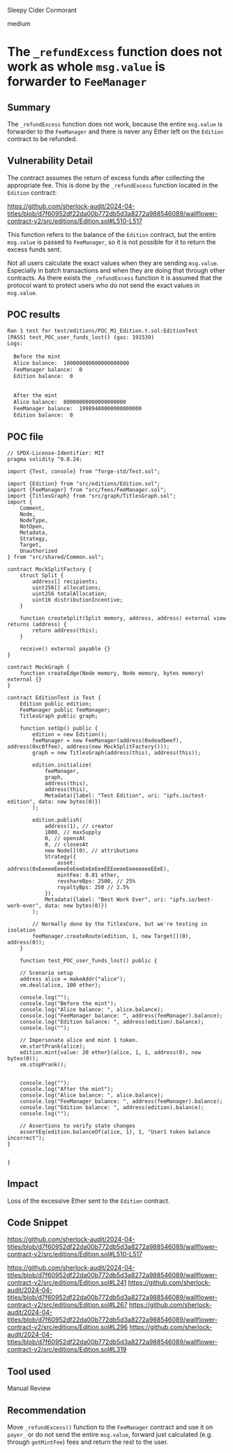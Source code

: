 Sleepy Cider Cormorant

medium

# The `_refundExcess` function does not work as whole `msg.value` is forwarder to `FeeManager`

## Summary

The `_refundExcess` function does not work, because the entire `msg.value` is forwarder to the `FeeManager` and there is never any Ether left on the `Edition` contract to be refunded.

## Vulnerability Detail

The contract assumes the return of excess funds after collecting the appropriate fee. This is done by the `_refundExcess` function located in the `Edition` contract:

https://github.com/sherlock-audit/2024-04-titles/blob/d7f60952df22da00b772db5d3a8272a988546089/wallflower-contract-v2/src/editions/Edition.sol#L510-L517

This function refers to the balance of the `Edition` contract, but the entire `msg.value` is passed to `FeeManager`, so it is not possible for it to return the excess funds sent.

Not all users calculate the exact values when they are sending `msg.value`. Especially in batch transactions and when they are doing that through other contracts. As there exists the `_refundExcess` function it is assumed that the protocol want to protect users who do not send the exact values in `msg.value`.

## POC results

```bash
Ran 1 test for test/editions/POC_M1_Edition.t.sol:EditionTest
[PASS] test_POC_user_funds_lost() (gas: 191539)
Logs:
  
  Before the mint
  Alice balance:  100000000000000000000
  FeeManager balance:  0
  Edition balance:  0
  
  
  After the mint
  Alice balance:  80000000000000000000
  FeeManager balance:  19989400000000000000
  Edition balance:  0
```

## POC file

```solidity
// SPDX-License-Identifier: MIT
pragma solidity ^0.8.24;

import {Test, console} from "forge-std/Test.sol";

import {Edition} from "src/editions/Edition.sol";
import {FeeManager} from "src/fees/FeeManager.sol";
import {TitlesGraph} from "src/graph/TitlesGraph.sol";
import {
    Comment,
    Node,
    NodeType,
    NotOpen,
    Metadata,
    Strategy,
    Target,
    Unauthorized
} from "src/shared/Common.sol";

contract MockSplitFactory {
    struct Split {
        address[] recipients;
        uint256[] allocations;
        uint256 totalAllocation;
        uint16 distributionIncentive;
    }

    function createSplit(Split memory, address, address) external view returns (address) {
        return address(this);
    }

    receive() external payable {}
}

contract MockGraph {
    function createEdge(Node memory, Node memory, bytes memory) external {}
}

contract EditionTest is Test {
    Edition public edition;
    FeeManager public feeManager;
    TitlesGraph public graph;

    function setUp() public {
        edition = new Edition();
        feeManager = new FeeManager(address(0xdeadbeef), address(0xc0ffee), address(new MockSplitFactory()));
        graph = new TitlesGraph(address(this), address(this));

        edition.initialize(
            feeManager,
            graph,
            address(this),
            address(this),
            Metadata({label: "Test Edition", uri: "ipfs.io/test-edition", data: new bytes(0)})
        );

        edition.publish(
            address(1), // creator
            1000, // maxSupply
            0, // opensAt
            0, // closesAt
            new Node[](0), // attributions
            Strategy({
                asset: address(0xEeeeeEeeeEeEeeEeEeEeeEEEeeeeEeeeeeeeEEeE),
                mintFee: 0.01 ether,
                revshareBps: 2500, // 25%
                royaltyBps: 250 // 2.5%
            }),
            Metadata({label: "Best Work Ever", uri: "ipfs.io/best-work-ever", data: new bytes(0)})
        );

        // Normally done by the TitlesCore, but we're testing in isolation
        feeManager.createRoute(edition, 1, new Target[](0), address(0));
    }

    function test_POC_user_funds_lost() public {
    
    // Scenario setup
    address alice = makeAddr("alice");
    vm.deal(alice, 100 ether);

    console.log("");
    console.log("Before the mint");
    console.log("Alice balance: ", alice.balance);
    console.log("FeeManager balance: ", address(feeManager).balance);
    console.log("Edition balance: ", address(edition).balance);
    console.log("");

    // Impersonate alice and mint 1 token.
    vm.startPrank(alice);
    edition.mint{value: 20 ether}(alice, 1, 1, address(0), new bytes(0));
    vm.stopPrank();


    console.log("");
    console.log("After the mint");
    console.log("Alice balance: ", alice.balance);
    console.log("FeeManager balance: ", address(feeManager).balance);
    console.log("Edition balance: ", address(edition).balance);
    console.log("");

    // Assertions to verify state changes
    assertEq(edition.balanceOf(alice, 1), 1, "User1 token balance incorrect");
}


}
```

## Impact

Loss of the excessive Ether sent to the `Edition` contract.

## Code Snippet

https://github.com/sherlock-audit/2024-04-titles/blob/d7f60952df22da00b772db5d3a8272a988546089/wallflower-contract-v2/src/editions/Edition.sol#L510-L517

https://github.com/sherlock-audit/2024-04-titles/blob/d7f60952df22da00b772db5d3a8272a988546089/wallflower-contract-v2/src/editions/Edition.sol#L241
https://github.com/sherlock-audit/2024-04-titles/blob/d7f60952df22da00b772db5d3a8272a988546089/wallflower-contract-v2/src/editions/Edition.sol#L267
https://github.com/sherlock-audit/2024-04-titles/blob/d7f60952df22da00b772db5d3a8272a988546089/wallflower-contract-v2/src/editions/Edition.sol#L296
https://github.com/sherlock-audit/2024-04-titles/blob/d7f60952df22da00b772db5d3a8272a988546089/wallflower-contract-v2/src/editions/Edition.sol#L319

## Tool used

Manual Review

## Recommendation

Move `_refundExcess()` function to the `FeeManager` contract and use it on `payer_` or do not send the entire `msg.value`, forward just calculated (e.g. through `getMintFee`) fees and return the rest to the user.